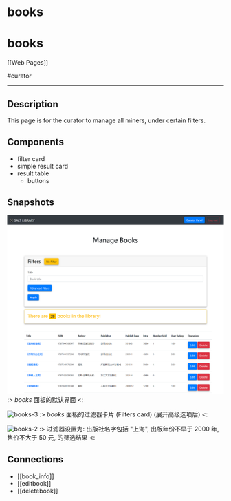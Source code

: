 # books

# books

[[Web Pages]]

#curator

---

## Description

This page is for the curator to manage all miners, under certain filters.

## Components

* filter card
* simple result card
* result table
    * buttons

## Snapshots

![books-1](img/books-1.png)
:> *books* 面板的默认界面 <:

![books-3](books-3.png)
:> *books* 面板的过滤器卡片 (Filters card) (展开高级选项后) <:

![books-2](books-2.png)
:> 过滤器设置为: 出版社名字包括 "上海", 出版年份不早于 2000 年, 售价不大于 50 元, 的筛选结果 <:

## Connections

* [[book_info]]
* [[editbook]]
* [[deletebook]]